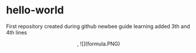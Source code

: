 # hello-world
First repository
created during github newbee guide learning
added 3th and 4th lines
<p align="center">,
![](formula.PNG)
 </p>